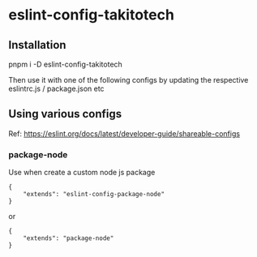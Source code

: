 # eslint-config-takitotech

## Installation
pnpm i -D eslint-config-takitotech

Then use it with one of the following configs by updating the respective eslintrc.js / package.json etc

## Using various configs
Ref: https://eslint.org/docs/latest/developer-guide/shareable-configs

### package-node
Use when create a custom node js package

```
{
	"extends": "eslint-config-package-node"
}
```
or

```
{
	"extends": "package-node"
}
```
